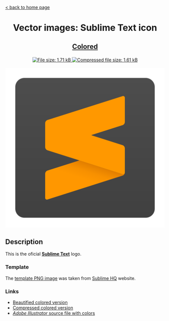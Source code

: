 [&lt; back to home page](../../../../ "Home page")

<h1><p align="center">Vector images: Sublime Text icon</p></h1>

<h2><p align="center"><a href="Sublime Text.colored.svg" title="View & Download Sublime Text colored icon">Colored</a></p></h2>
<div class="badges" align="center">
	<a href="Sublime Text.colored.svg" target="_blank" title="File size">
		<img alt="File size: 1.71 kB" src="https://img.shields.io/static/v1?cacheSeconds=10800&style=flat&label=File%20size&message=1.71%20kB&color=0aa">
	</a>
	<a href="./src/Sublime Text.colored.min.svg" target="_blank" title="File size">
		<img alt="Compressed file size: 1.61 kB" src="https://img.shields.io/static/v1?cacheSeconds=10800&style=flat&label=Compressed&message=1.61%20kB&color=bb0">
	</a>
</div>
<div>
	<br>
	<img src="Sublime Text.colored.svg" alt="Sublime Text colored icon" title="Sublime Text colored icon">
	<br>
</div>

## Description

This is the oficial **[Sublime Text](https://www.sublimetext.com "Visit sublimetext.com")** logo.

### Template

The [template PNG image](https://www.sublimehq.com/images/sublime_text.png "See template PNG file") was taken from [Sublime HQ](https://www.sublimehq.com "Visit sublimehq.com") website.


### Links

-   [Beautified colored version](Sublime%20Text.colored.svg "Download beautified colored SVG")
-   [Compressed colored version](./src/Sublime%20Text.colored.min.svg "Download compressed colored SVG")
-   [*Adobe Illustrator* source file with colors](./src/Sublime%20Text.colored.ai "Download Adobe Illustrator (.ai) source file with colors")